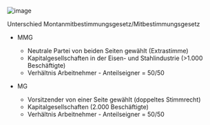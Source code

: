 ![image](https://user-images.githubusercontent.com/104757507/199234147-fbd37b11-3aa2-4198-8254-1fbc4bd257c0.png)

Unterschied Montanmitbestimmungsgesetz/Mitbestimmungsgesetz
- MMG
  - Neutrale Partei von beiden Seiten gewählt (Extrastimme)
  - Kapitalgesellschaften in der Eisen- und Stahlindustrie (>1.000 Beschäftigte)
  - Verhältnis Arbeitnehmer - Anteilseigner = 50/50

- MG
  - Vorsitzender von einer Seite gewählt (doppeltes Stimmrecht)
  - Kapitalgesellschaften (2.000 Beschäftigte)
  - Verhältnis Arbeitnehmer - Anteilseigner = 50/50

